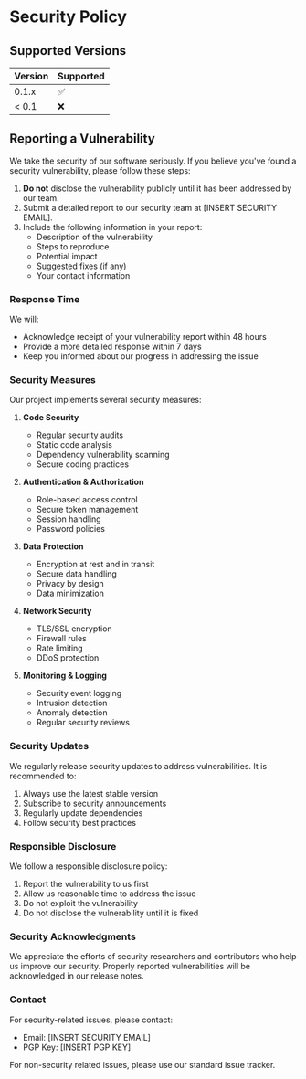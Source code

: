 # Security Policy

## Supported Versions

| Version | Supported          |
| ------- | ------------------ |
| 0.1.x   | :white_check_mark: |
| < 0.1   | :x:                |

## Reporting a Vulnerability

We take the security of our software seriously. If you believe you've found a security vulnerability, please follow these steps:

1. **Do not** disclose the vulnerability publicly until it has been addressed by our team.
2. Submit a detailed report to our security team at [INSERT SECURITY EMAIL].
3. Include the following information in your report:
   - Description of the vulnerability
   - Steps to reproduce
   - Potential impact
   - Suggested fixes (if any)
   - Your contact information

### Response Time

We will:
- Acknowledge receipt of your vulnerability report within 48 hours
- Provide a more detailed response within 7 days
- Keep you informed about our progress in addressing the issue

### Security Measures

Our project implements several security measures:

1. **Code Security**
   - Regular security audits
   - Static code analysis
   - Dependency vulnerability scanning
   - Secure coding practices

2. **Authentication & Authorization**
   - Role-based access control
   - Secure token management
   - Session handling
   - Password policies

3. **Data Protection**
   - Encryption at rest and in transit
   - Secure data handling
   - Privacy by design
   - Data minimization

4. **Network Security**
   - TLS/SSL encryption
   - Firewall rules
   - Rate limiting
   - DDoS protection

5. **Monitoring & Logging**
   - Security event logging
   - Intrusion detection
   - Anomaly detection
   - Regular security reviews

### Security Updates

We regularly release security updates to address vulnerabilities. It is recommended to:

1. Always use the latest stable version
2. Subscribe to security announcements
3. Regularly update dependencies
4. Follow security best practices

### Responsible Disclosure

We follow a responsible disclosure policy:

1. Report the vulnerability to us first
2. Allow us reasonable time to address the issue
3. Do not exploit the vulnerability
4. Do not disclose the vulnerability until it is fixed

### Security Acknowledgments

We appreciate the efforts of security researchers and contributors who help us improve our security. Properly reported vulnerabilities will be acknowledged in our release notes.

### Contact

For security-related issues, please contact:
- Email: [INSERT SECURITY EMAIL]
- PGP Key: [INSERT PGP KEY]

For non-security related issues, please use our standard issue tracker. 